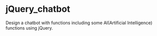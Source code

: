 # jQuery_chatbot

Design a chatbot with functions including some AI(Artificial Intelligence) functions using jQuery.
